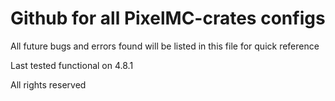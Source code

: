 # Github for all PixelMC-crates configs

All future bugs and errors found will be listed in this file for quick reference

Last tested functional on 4.8.1

All rights reserved
